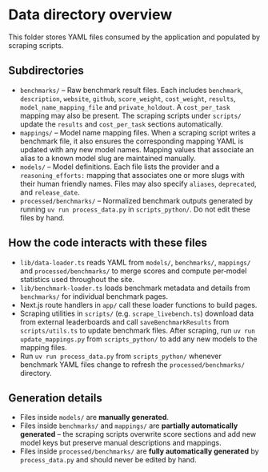 # Data directory overview

This folder stores YAML files consumed by the application and populated by scraping scripts.

## Subdirectories

- `benchmarks/` – Raw benchmark result files. Each includes `benchmark`, `description`, `website`, `github`, `score_weight`, `cost_weight`, `results`, `model_name_mapping_file` and `private_holdout`. A `cost_per_task` mapping may also be present. The scraping scripts under `scripts/` update the `results` and `cost_per_task` sections automatically.
- `mappings/` – Model name mapping files. When a scraping script writes a benchmark file, it also ensures the corresponding mapping YAML is updated with any new model names. Mapping values that associate an alias to a known model slug are maintained manually.
- `models/` – Model definitions. Each file lists the provider and a `reasoning_efforts:` mapping that associates one or more slugs with their human friendly names. Files may also specify `aliases`, `deprecated`, and `release_date`.
- `processed/benchmarks/` – Normalized benchmark outputs generated by running `uv run process_data.py` in `scripts_python/`. Do not edit these files by hand.

## How the code interacts with these files

- `lib/data-loader.ts` reads YAML from `models/`, `benchmarks/`, `mappings/` and `processed/benchmarks/` to merge scores and compute per‑model statistics used throughout the site.
- `lib/benchmark-loader.ts` loads benchmark metadata and details from `benchmarks/` for individual benchmark pages.
- Next.js route handlers in `app/` call these loader functions to build pages.
- Scraping utilities in `scripts/` (e.g. `scrape_livebench.ts`) download data from external leaderboards and call `saveBenchmarkResults` from `scripts/utils.ts` to update benchmark files. After scraping, run `uv run update_mappings.py` from `scripts_python/` to add any new models to the mapping files.
- Run `uv run process_data.py` from `scripts_python/` whenever benchmark YAML files change to refresh the `processed/benchmarks/` directory.

## Generation details

- Files inside `models/` are **manually generated**.
- Files inside `benchmarks/` and `mappings/` are **partially automatically generated** – the scraping scripts overwrite score sections and add new model keys but preserve manual descriptions and mappings.
- Files inside `processed/benchmarks/` are **fully automatically generated** by `process_data.py` and should never be edited by hand.
